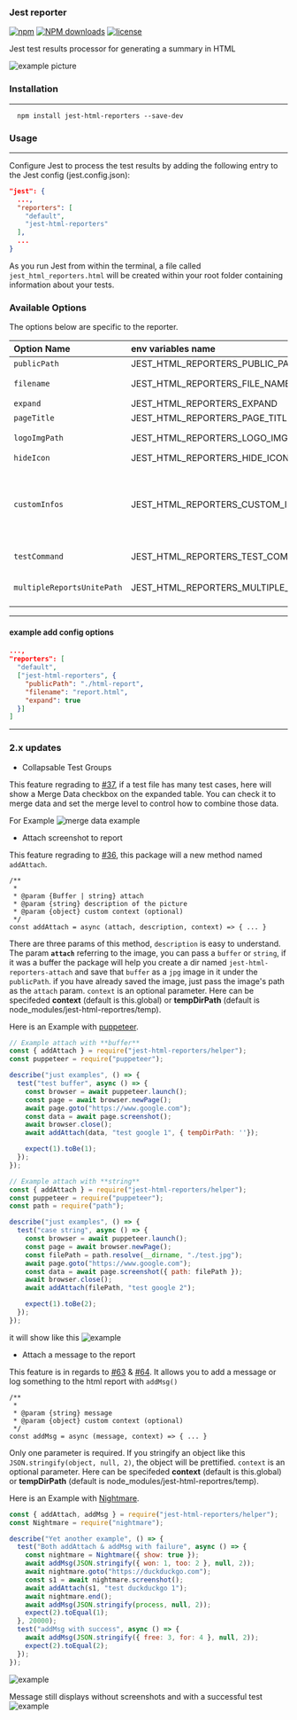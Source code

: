 ### Jest reporter

[![npm](https://img.shields.io/npm/v/jest-html-reporters.svg)](https://www.npmjs.com/package/jest-html-reporters)
[![NPM downloads](http://img.shields.io/npm/dm/jest-html-reporters.svg)](http://npmjs.com/jest-html-reporters)
[![license](https://img.shields.io/npm/l/jest-html-reporters.svg)](https://www.npmjs.com/package/jest-html-reporters)

Jest test results processor for generating a summary in HTML

![example picture](./readmeStatic/show.gif)

### Installation

---

```shell
  npm install jest-html-reporters --save-dev
```

### Usage

---

Configure Jest to process the test results by adding the following entry to the Jest config (jest.config.json):

```json
"jest": {
  ...,
  "reporters": [
    "default",
    "jest-html-reporters"
  ],
  ...
}

```

As you run Jest from within the terminal, a file called `jest_html_reporters.html` will be created within your root folder containing information about your tests.

### Available Options

The options below are specific to the reporter.

| Option Name                | env variables name                              | Type    | Default                  | Description                                                                                                                                                                                                                                                                                          |
| :------------------------- | :---------------------------------------------- | :------ | :----------------------- | :--------------------------------------------------------------------------------------------------------------------------------------------------------------------------------------------------------------------------------------------------------------------------------------------------- |
| `publicPath`               | JEST_HTML_REPORTERS_PUBLIC_PATH                 | string  | ''                       | specify the base path                                                                                                                                                                                                                                                                                |
| `filename`                 | JEST_HTML_REPORTERS_FILE_NAME                   | string  | jest_html_reporters.html | Filename of saved report <br> _Applies to the generated html_                                                                                                                                                                                                                                        |
| `expand`                   | JEST_HTML_REPORTERS_EXPAND                      | Boolean | false                    | specify whether default expand all data                                                                                                                                                                                                                                                              |
| `pageTitle`                | JEST_HTML_REPORTERS_PAGE_TITLE                  | string  | Report                   | specify header and page title                                                                                                                                                                                                                                                                        |
| `logoImgPath`              | JEST_HTML_REPORTERS_LOGO_IMG_PATH               | string  | undefined                | specify path of the image that will be displayed to the right of page title                                                                                                                                                                                                                          |
| `hideIcon`                 | JEST_HTML_REPORTERS_HIDE_ICON                   | Boolean | false                    | hide default icon                                                                                                                                                                                                                                                                                    |
| `customInfos`              | JEST_HTML_REPORTERS_CUSTOM_INFOS                | array   | undefined                | show some custom data info in the report, example value `[ {title: 'test1', value: 'test1'}, {title: 'test2', value: 'test2'}]`, you can also set value to a environment variable **JEST_HTML_REPORTERS_CUSTOM_INFOS**, see detail in [#32](https://github.com/Hazyzh/jest-html-reporters/issues/32) |
| `testCommand`              | JEST_HTML_REPORTERS_TEST_COMMAND                | string  | "npx jest"               | copy command content to quickly run test file                                                                                                                                                                                                                                                        |
| `multipleReportsUnitePath` | JEST_HTML_REPORTERS_MULTIPLE_REPORTS_UNITE_PATH | string  | ""                       | the unite folder path for single page(show multiple test result). see detail in [Single Page for multiple reports](https://github.com/Hazyzh/jest-html-reporters/wiki/Single-Page-for-multiple-reports)                                                                                              |

---

#### example add config options

```json
...,
"reporters": [
  "default",
  ["jest-html-reporters", {
    "publicPath": "./html-report",
    "filename": "report.html",
    "expand": true
  }]
]
```

---

### 2.x updates

- Collapsable Test Groups

This feature regrading to [#37](https://github.com/Hazyzh/jest-html-reporters/issues/37), if a test file has many test cases, here will show a Merge Data checkbox on the expanded table. You can check it to merge data and set the merge level to control how to combine those data.

For Example
![merge data example](https://user-images.githubusercontent.com/21355783/84232424-d2acd000-ab22-11ea-8929-36c90a6c36ee.png)

- Attach screenshot to report

This feature regrading to [#36](https://github.com/Hazyzh/jest-html-reporters/issues/36), this package will a new method named `addAttach`.

```
/**
 *
 * @param {Buffer | string} attach
 * @param {string} description of the picture
 * @param {object} custom context (optional)
 */
const addAttach = async (attach, description, context) => { ... }
```

There are three params of this method, `description` is easy to understand. The param **`attach`** referring to the image, you can pass a `buffer` or `string`, if it was a buffer the package will help you create a dir named `jest-html-reporters-attach` and save that `buffer` as a `jpg` image in it under the `publicPath`. if you have already saved the image, just pass the image's path as the `attach` param.
`context` is an optional parameter. Here can be specifeded **context** (default is this.global) or **tempDirPath** (default is node_modules/jest-html-reportres/temp).

Here is an Example with [puppeteer](https://github.com/puppeteer/puppeteer).

```javascript
// Example attach with **buffer**
const { addAttach } = require("jest-html-reporters/helper");
const puppeteer = require("puppeteer");

describe("just examples", () => {
  test("test buffer", async () => {
    const browser = await puppeteer.launch();
    const page = await browser.newPage();
    await page.goto("https://www.google.com");
    const data = await page.screenshot();
    await browser.close();
    await addAttach(data, "test google 1", { tempDirPath: ''});

    expect(1).toBe(1);
  });
});
```

```javascript
// Example attach with **string**
const { addAttach } = require("jest-html-reporters/helper");
const puppeteer = require("puppeteer");
const path = require("path");

describe("just examples", () => {
  test("case string", async () => {
    const browser = await puppeteer.launch();
    const page = await browser.newPage();
    const filePath = path.resolve(__dirname, "./test.jpg");
    await page.goto("https://www.google.com");
    const data = await page.screenshot({ path: filePath });
    await browser.close();
    await addAttach(filePath, "test google 2");

    expect(1).toBe(2);
  });
});
```

it will show like this
![example](./readmeStatic/attach-example.jpg)

- Attach a message to the report

This feature is in regards to [#63](https://github.com/Hazyzh/jest-html-reporters/issues/63) & [#64](https://github.com/Hazyzh/jest-html-reporters/issues/64). It allows you to add a message or log something to the html report with `addMsg()`

```
/**
 *
 * @param {string} message
 * @param {object} custom context (optional)
 */
const addMsg = async (message, context) => { ... }
```

Only one parameter is required. If you stringify an object like this `JSON.stringify(object, null, 2)`, the object will be prettified.
`context` is an optional parameter. Here can be specifeded **context** (default is this.global) or **tempDirPath** (default is node_modules/jest-html-reportres/temp).

Here is an Example with [Nightmare](https://www.npmjs.com/package/nightmare).

```javascript
const { addAttach, addMsg } = require("jest-html-reporters/helper");
const Nightmare = require("nightmare");

describe("Yet another example", () => {
  test("Both addAttach & addMsg with failure", async () => {
    const nightmare = Nightmare({ show: true });
    await addMsg(JSON.stringify({ won: 1, too: 2 }, null, 2));
    await nightmare.goto("https://duckduckgo.com");
    const s1 = await nightmare.screenshot();
    await addAttach(s1, "test duckduckgo 1");
    await nightmare.end();
    await addMsg(JSON.stringify(process, null, 2));
    expect(2).toEqual(1);
  }, 20000);
  test("addMsg with success", async () => {
    await addMsg(JSON.stringify({ free: 3, for: 4 }, null, 2));
    expect(2).toEqual(2);
  });
});
```

![example](./readmeStatic/addMsg-example1.jpg)

Message still displays without screenshots and with a successful test
![example](./readmeStatic/addMsg-example2.jpg)
